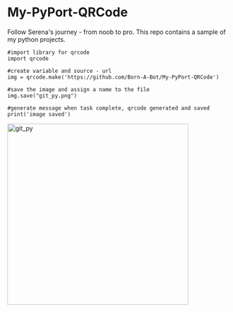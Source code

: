 # My-PyPort-QRCode
Follow Serena's journey - from noob to pro. This repo contains a sample of my
python projects. 


```
#import library for qrcode
import qrcode

#create variable and source - url
img = qrcode.make('https://github.com/Born-A-Bot/My-PyPort-QRCode')

#save the image and assign a name to the file
img.save("git_py.png")

#generate message when task complete, qrcode generated and saved
print('image saved')

```


<img width="410" height="410" alt="git_py" src="https://github.com/user-attachments/assets/daca163c-ad06-429d-9c3f-0c07f75afd28" />
